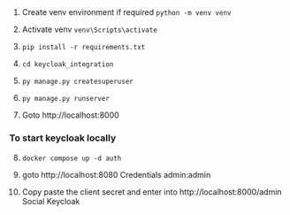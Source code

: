##

1. Create venv environment if required
   `python -m venv venv` 

2. Activate venv `venv\Scripts\activate`

3. `pip install -r requirements.txt`
   
4. `cd keycloak_integration`

5. `py manage.py createsuperuser`
   
6. `py manage.py runserver`
   
7. Goto http://localhost:8000

### To start keycloak locally
8. `docker compose up -d auth`
   
9.  goto http://localhost:8080 Credentials admin:admin
    
10. Copy paste the client secret and enter into http://localhost:8000/admin Social Keycloak